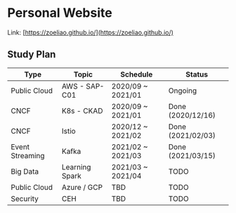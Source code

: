 # Personal Website
Link: [https://zoeliao.github.io/](https://zoeliao.github.io/)

## Study Plan

| Type  | Topic  | Schedule | Status |
| -------------- | -------------  | ----------------- | ------------------- |
| Public Cloud   | AWS - SAP-C01  | 2020/09 ~ 2021/01 | Ongoing             |
| CNCF           | K8s - CKAD     | 2020/09 ~ 2021/01 | Done (2020/12/16)   |
| CNCF           | Istio          | 2020/12 ~ 2021/02 | Done (2021/02/03)   |
| Event Streaming| Kafka          | 2021/02 ~ 2021/03 | Done (2021/03/15)   |
| Big Data       | Learning Spark | 2021/03 ~ 2021/04 | TODO                |
| Public Cloud   | Azure / GCP    | TBD | TODO                |
| Security       | CEH            | TBD | TODO                |
